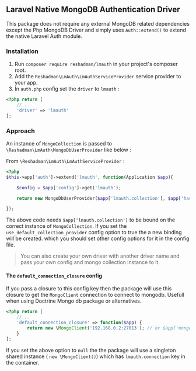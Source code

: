 ## Laravel Native MongoDB Authentication Driver
This package does not require any external MongoDB related dependencies except the Php MongoDB Driver and simply uses ```Auth::extend()``` to extend the native Laravel Auth module.

### Installation
1. Run ```composer require reshadman/lmauth``` in your project's composer root.
2. Add the ```Reshadman\LmAuth\LmAuthServiceProvider``` service provider to your app.
3. In ```auth.php``` config set the ```driver``` to ```lmauth``` :
```php
<?php return [
    //...
    'driver' => 'lmauth'
];
```

### Approach
An instance of ```MongoCollection``` is passed to ```\Reshadman\LmAuth\MongoDbUserProvider``` like below : 

From ```\Reshadman\LmAuth\LmAuthServiceProvider``` :
```php
<?php
$this->app['auth']->extend('lmauth', function(Application $app){

    $config = $app['config']->get('lmauth');

	return new MongoDbUserProvider($app['lmauth.collection'], $app['hash'], $config);

});
```
The above code needs ```$app['lmauth.collection']``` to be bound on the correct instance of ```MongoCollection```. If you set the ```use_default_collection_provider``` config option to true the a new binding will be created. which you should set other config options for it in the config file. 

> You can also create your own driver with another driver name and pass your own config and mongo collection instance to it.

#### The ```default_connection_closure``` config
If you pass a closure to this config key then the package will use this closure to get the ```MongoClient``` connection to connect to mongodb. Usefull when using Doctrine Mongo db package or alternatives.
```php
<?php return [
    //...
    'default_connection_closure' => function($app) {
        return new \MongoClient('192.168.0.2:27013'); // or $app['mongo.singleton_connection']
    }
];
```
If you set the above option to ``` null ``` the the package will use a singleton shared instance ( ```new \MongoClient()```) which has ```lmauth.connection``` key in the container.



